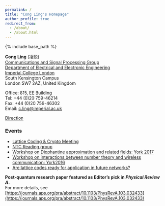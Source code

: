 ```yaml
---
permalink: /
title: "Cong Ling's Homepage"
author_profile: true
redirect_from:
  - /about/
  - /about.html
---
```


{% include base_path %}

**Cong Ling** (凌聪)  
[Communications and Signal Processing Group](https://www.imperial.ac.uk/electrical-engineering/research/comms-and-signal-processing/)  
[Department of Electrical and Electronic Engineering](https://www.imperial.ac.uk/electrical-engineering/)  
[Imperial College London](https://www.imperial.ac.uk/)  
South Kensington Campus  
London SW7 2AZ, United Kingdom

Office: 815, EE Building  
Tel: +44 (0)20 759-46214  
Fax: +44 (0)20 759-46302  
Email: [c.ling@imperial.ac.uk](mailto:c.ling@imperial.ac.uk)

[Direction](http://www.imperial.ac.uk/visit/campuses/south-kensington/)

### Events

- [Lattice Coding & Crypto Meeting](http://malb.io/discrete-subgroup)
- [NTC Reading group](http://www.commsp.ee.ic.ac.uk/~cling/NTC/ntc.htm)
- [Workshop on Diophantine approximation and related fields: York 2017](https://www.york.ac.uk/maths/events/2017/workshop-on-diophantine-approximation-and-related/)
- [Workshop on interactions between number theory and wireless communication: York2016](http://maths.york.ac.uk/www/York2016)
- [Are lattice codes ready for application in future networks?](https://conferences.telecom-bretagne.eu/data/turbocodes/Symposium2016/Program/booklet_ISTC2016.pdf)

**Post-quantum research paper featured as Editor’s pick in _Physical Review A_.**  
For more details, see [https://journals.aps.org/pra/abstract/10.1103/PhysRevA.103.032433](https://journals.aps.org/pra/abstract/10.1103/PhysRevA.103.032433)
